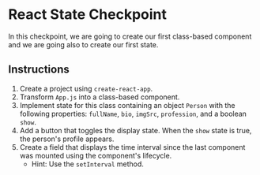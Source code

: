 # React State Checkpoint

In this checkpoint, we are going to create our first class-based component and we are going also to create our first state.

## Instructions

1. Create a project using `create-react-app`.
2. Transform `App.js` into a class-based component.
3. Implement state for this class containing an object `Person` with the following properties: `fullName`, `bio`, `imgSrc`, `profession`, and a boolean `show`.
4. Add a button that toggles the display state. When the `show` state is true, the person's profile appears.
5. Create a field that displays the time interval since the last component was mounted using the component's lifecycle.
   - Hint: Use the `setInterval` method.
